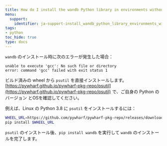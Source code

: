 ```yaml
---
title: How do I install the wandb Python library in environments without gcc?
menu:
  support:
    identifier: ja-support-install_wandb_python_library_environments_without_gcc
tags:
- python
toc_hide: true
type: docs
---
```


`wandb` のインストール時に次のエラーが発生した場合：

```
unable to execute 'gcc': No such file or directory
error: command 'gcc' failed with exit status 1
```

ビルド済みの wheel から `psutil` を直接インストールします。[https://pywharf.github.io/pywharf-pkg-repo/psutil](https://pywharf.github.io/pywharf-pkg-repo/psutil) で、ご自身の Python の バージョン とOSを確認してください。

例えば、Linux の Python 3.8 に `psutil` をインストールするには：

```bash
WHEEL_URL=https://github.com/pywharf/pywharf-pkg-repo/releases/download/psutil-5.7.0-cp38-cp38-manylinux2010_x86_64.whl#sha256=adc36dabdff0b9a4c84821ef5ce45848f30b8a01a1d5806316e068b5fd669c6d
pip install $WHEEL_URL
```

`psutil` のインストール後、`pip install wandb` を実行して `wandb` のインストールを完了します。
